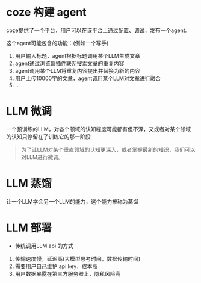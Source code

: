 # coze 构建 agent

coze提供了一个平台，用户可以在该平台上通过配置、调试，发布一个agent。

这个agent可能包含的功能：(例如一个写手)

1. 用户输入标题，agent根据标题调用某个LLM生成文章
2. agent通过浏览器插件联网搜索文章的重复内容
3. agent调用某个LLM将重复内容提出并替换为新的内容
4. 用户上传10000字的文章，agent调用某个LLM对文章进行融合
5. ...

# LLM 微调

一个预训练的LLM，对各个领域的认知程度可能都有但不深，又或者对某个领域的认知只停留在了训练它的那一阶段

> 为了让LLM对某个垂直领域的认知更深入，或者掌握最新的知识，我们可以对LLM进行微调。

# LLM 蒸馏

让一个LLM学会另一个LLM的能力，这个能力被称为蒸馏

# LLM 部署

- 传统调用LLM api 的方式

1. 传输速度慢，延迟高(大模型思考时间，数据传输时间)
2. 需要用户自己维护 api key，成本高
3. 用户数据暴露在第三方服务器上，隐私风险高

